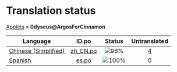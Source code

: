 # Translation status
[Applets](../../README.md) &#187; **0dyseus@ArgosForCinnamon**

Language | ID.po | Status | Untranslated
---------|:--:|:------:|:-----------:
[Chinese (Simplified)](../../language-status/zh_CN.md) | [zh_CN.po](po/zh_CN.po) | ![98%](http://progressed.io/bar/98) | [4](untranslated-po/zh_CN.md)
[Spanish](../../language-status/es.md) | [es.po](po/es.po) | ![100%](http://progressed.io/bar/100) | 0
